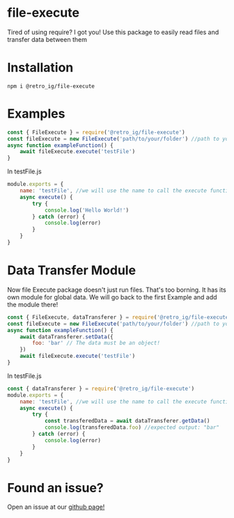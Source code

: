 # file-execute

Tired of using require? I got you! Use this package to easily read files and transfer data between them

# Installation

```console
npm i @retro_ig/file-execute
```

# Examples

```js
const { FileExecute } = require('@retro_ig/file-execute')
const fileExecute = new FileExecute('path/to/your/folder') //path to your folder with all your js files
async function exampleFunction() {
    await fileExecute.execute('testFile')
}
```
In testFile.js
```js
module.exports = {
    name: 'testFile', //we will use the name to call the execute function in the main file
    async execute() {
        try {
            console.log('Hello World!')
        } catch (error) {
            console.log(error)
        }
    }
}
```
# Data Transfer Module
Now file Execute package doesn't just run files. That's too borning. It has its own module for global data. We will go back to the first Example and add the module there!
```js
const { FileExecute, dataTransferer } = require('@retro_ig/file-execute')
const fileExecute = new FileExecute('path/to/your/folder') //path to your folder with all your js files
async function exampleFunction() {
    await dataTransferer.setData({
        foo: 'bar' // The data must be an object!
    })
    await fileExecute.execute('testFile')
}
```
In testFile.js
```js
const { dataTransferer } = require('@retro_ig/file-execute')
module.exports = {
    name: 'testFile', //we will use the name to call the execute function in the main file
    async execute() {
        try {
            const transferedData = await dataTransferer.getData()
            console.log(transferedData.foo) //expected output: "bar"
        } catch (error) {
            console.log(error)
        }
    }
}
```
# Found an issue?

Open an issue at our [github page!](https://github.com/retrouser955/file-execute)